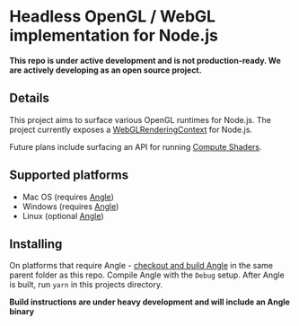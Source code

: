 # Headless OpenGL / WebGL implementation for Node.js

**This repo is under active development and is not production-ready. We are
actively developing as an open source project.**

## Details

This project aims to surface various OpenGL runtimes for Node.js. The project currently exposes a [WebGLRenderingContext](https://developer.mozilla.org/en-US/docs/Web/API/WebGLRenderingContext) for Node.js.

Future plans include surfacing an API for running [Compute Shaders](https://www.khronos.org/opengl/wiki/Compute_Shader).

## Supported platforms

* Mac OS (requires [Angle](https://github.com/google/angle))
* Windows (requires [Angle](https://github.com/google/angle))
* Linux (optional [Angle](https://github.com/google/angle))

## Installing

On platforms that require Angle - [checkout and build Angle](https://github.com/google/angle/blob/master/doc/DevSetup.md) in the same parent folder as this repo. Compile Angle with the `Debug` setup. After Angle is built, run `yarn` in this projects directory.

**Build instructions are under heavy development and will include an Angle binary**